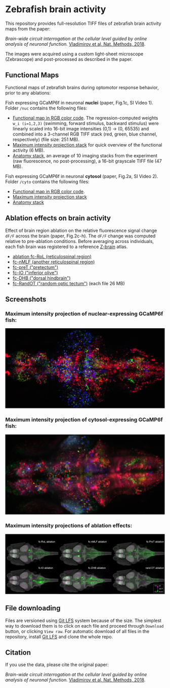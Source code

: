 # Zebrafish brain activity
This repository provides full-resolution TIFF files of zebrafish brain activity maps from the paper:

*Brain-wide circuit interrogation at the cellular level guided by online analysis of neuronal function.* [Vladimirov et al, Nat. Methods, 2018]().

The images were acquired using a custom light-sheet microscope (Zebrascope) and post-processed as described in the paper.

## Functional Maps
Functional maps of zebrafish brains during optomotor response behavior, prior to any ablations: 

Fish expressing GCaMP6f in neuronal **nuclei** (paper, Fig.1c, SI Video 1).
Folder `/nuc` contains the following files:
  * [Functional map in RGB color code](/nuc/CompositeRGB-gamma0.5-w_range(0-1)-16bit-scaled.tif.zip). The regression-computed weights `w_i (i=1,2,3)` (swimming, forward stimulus, backward stimulus) were linearly scaled into 16-bit image intensities (0,1) -> (0, 65535) and combined into a 3-channel RGB TIFF stack (red, green, blue channel, respectively) (file size: 251 MB).
  * [Maximum intensity projection stack](/nuc/MIP_CompositeRGB-w_max0p46.tif) for quick overview of the functional activity (6 MB).
  * [Anatomy stack](/nuc/Anatomy-16bit-scaled.tif.zip), an average of 10 imaging stacks from the experiment (raw fluorescence, no post-processing), a 16-bit grayscale TIFF file (47 MB).


Fish expressing GCaMP6f in neuronal **cytosol** (paper, Fig.2a, SI Video 2).
Folder `/cyto` contains the following files:
  * [Functional map in RGB color code](/cyto/CompositeRGB-gamma0.5-w_range(0-1)-16bit-scaled.tif.zip).
  * [Maximum intensity projection stack](/cyto/MIP-CompositeRGB-gamma0.5-w_max0.46.tif)
  * [Anatomy stack](/cyto/Anatomy-16bit-scaled.tif.zip)
 
## Ablation effects on brain activity 
Effect of brain region ablation on the relative fluorescence signal change `dF/F` across the brain (paper, Fig.2c-h). The `dF/F` change was computed relative to pre-ablation conditions. Before averaging across individuals, each fish brain was registered to a reference [Z-brain](http://engertlab.fas.harvard.edu/Z-Brain/#/home) atlas.

  * [ablation fc-RoL (reticulospinal region)](/ablationEffects_dFF/C-ablation_RoL-dFFchange(magenta-green)-Zbrain(gray).tif.zip) 
  * [fc-nMLF (another reticulospinal region)](/ablationEffects_dFF/D-ablation_nMLF-dFFchange(magenta-green)-Zbrain(gray).tif.zip)
  * [fc-preT ("pretectum")](/ablationEffects_dFF/E-ablation_PreT-dFFchange(magenta-green)-Zbrain(gray).tif.zip)
  * [fc-IO ("inferior olive")](/ablationEffects_dFF/F-ablation_IO-dFFchange(magenta-green)-Zbrain(gray).tif.zip)
  * [fc-DHB ("dorsal hindbrain")](/ablationEffects_dFF/G-ablation_DHB-dFFchange(magenta-green)-Zbrain(gray).tif.zip)
  * [fc-RandOT ("random optic tectum")](/ablationEffects_dFF/H-ablation_randOT-dFFchange(magenta-green)-Zbrain(gray).tif.zip)
(each file 26 MB)

## Screenshots 
### Maximum intensity projection of nuclear-expressing GCaMP6f fish:
![nuclear-expressing GCaMP6f fish (paper Fig.1c, SI Video 1)](/FunctionalMaps/nuc/MIP_CompositeRGB-w_max0p46-scale0.5.png "nuclear-expressing GCaMP6f")

### Maximum intensity projection of cytosol-expressing GCaMP6f fish:
![cytosol-expressing GCaMP6f fish (paper SI Video 2)](/FunctionalMaps/cyto/MIP-CompositeRGB-gamma0.5-w_max0.46-scale0.5.png "cytosol-expressing GCaMP6f")

### Maximum intensity projections of ablation effects:
![Ablation Effects in dF/F (Figure 2)](/ablationEffects_dFF/combined-dFFeffect-allAreas.png "ablation effects")

## File downloading
Files are versioned using [Git LFS](https://git-lfs.github.com/) system because of the size. The simplest way to download them is to click on each file and proceed through `Download` button, or clicking `View raw`. For automatic download of all files in the repository, install [Git LFS](https://git-lfs.github.com/) and clone the whole repo.

## Citation
If you use the data, please cite the original paper:

*Brain-wide circuit interrogation at the cellular level guided by online analysis of neuronal function.* [Vladimirov et al, Nat. Methods, 2018]().